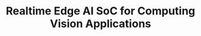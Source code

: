 ---
categories:
- bkk19
description: Introduction to Sophon Edge ai chip solution with int8 TPU accelerator,
  which can enable high performance deep learning on edge devices in low power, real-time
  basis. We also will introduce our 96boards platform with comprehensive tool chain
  and some use cases in computer vision domain.
image:
  featured: 'true'
  path: /assets/images/featured-images/bkk19/BKK19-323.png
session_attendee_num: '1'
session_id: BKK19-323
session_room: Session Room 3 (Lotus 10)
session_slot:
  end_time: '2019-04-03 15:25:00'
  start_time: '2019-04-03 15:00:00'
session_speakers:
- speaker_bio: ''
  speaker_company: Bitmain
  speaker_image: /assets/images/speakers/placeholder.jpg
  speaker_location: ''
  speaker_name: Darren Tsao
  speaker_position: Edge AI product line director
  speaker_username: darren.tsao
session_track: 96Boards
tag: session
tags:
- Machine Learning/AI
title: Realtime Edge AI SoC for Computing Vision Applications
---